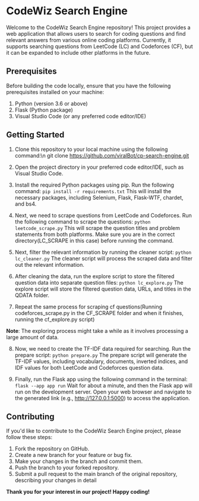 # CodeWiz Search Engine
Welcome to the CodeWiz Search Engine repository! This project provides a web application that allows users to search for coding questions and find relevant answers from various online coding platforms. Currently, it supports searching questions from LeetCode (LC) and Codeforces (CF), but it can be expanded to include other platforms in the future.

## Prerequisites
Before building the code locally, ensure that you have the following prerequisites installed on your machine:

1. Python (version 3.6 or above)
2. Flask (Python package)
3. Visual Studio Code (or any preferred code editor/IDE)

## Getting Started
1. Clone this repository to your local machine using the following command:\n
git clone https://github.com/viralBot/cp-search-engine.git

2. Open the project directory in your preferred code editor/IDE, such as Visual Studio Code.

3. Install the required Python packages using pip. Run the following command:
`pip install -r requirements.txt`
This will install the necessary packages, including Selenium, Flask, Flask-WTF, chardet, and bs4.

4. Next, we need to scrape questions from LeetCode and Codeforces. Run the following command to scrape the questions:
`python leetcode_scrape.py`
This will scrape the question titles and problem statements from both platforms. Make sure you are in the correct directory(LC_SCRAPE in this case) before running the command.

5. Next, filter the relevant information by running the cleaner script:
`python lc_cleaner.py`
The cleaner script will process the scraped data and filter out the relevant information.

6. After cleaning the data, run the explore script to store the filtered question data into separate question files:
`python lc_explore.py`
The explore script will store the filtered question data, URLs, and titles in the QDATA folder.

7. Repeat the same process for scraping cf questions(Running codeforces_scrape.py in the CF_SCRAPE folder and when it finishes, running the cf_explore.py script)

**Note**: The exploring process might take a while as it involves processing a large amount of data.

8. Now, we need to create the TF-IDF data required for searching. Run the prepare script:
`python prepare.py`
The prepare script will generate the TF-IDF values, including vocabulary, documents, inverted indices, and IDF values for both LeetCode and Codeforces question data.

9. Finally, run the Flask app using the following command in the terminal:
`flask --app app run`
Wait for about a minute, and then the Flask app will run on the development server.
Open your web browser and navigate to the generated link (e.g., http://127.0.0.1:5000) to access the application.

## Contributing
If you'd like to contribute to the CodeWiz Search Engine project, please follow these steps:

1. Fork the repository on GitHub.
2. Create a new branch for your feature or bug fix.
3. Make your changes in the branch and commit them.
4. Push the branch to your forked repository.
5. Submit a pull request to the main branch of the original repository, describing your changes in detail

**Thank you for your interest in our project! Happy coding!**
